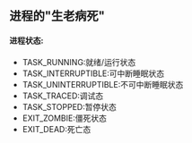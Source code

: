 ## 进程的"生老病死"

#### 进程状态:

- TASK_RUNNING:就绪/运行状态
- TASK_INTERRUPTIBLE:可中断睡眠状态
- TASK_UNINTERRUPTIBLE:不可中断睡眠状态
- TASK_TRACED:调试态
- TASK_STOPPED:暂停状态
- EXIT_ZOMBIE:僵死状态
- EXIT_DEAD:死亡态



